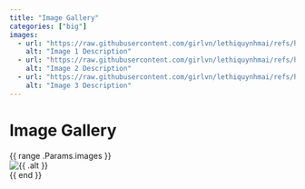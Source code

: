 ```yaml
---
title: "Image Gallery"
categories: ["big"]
images:
  - url: "https://raw.githubusercontent.com/girlvn/lethiquynhmai/refs/heads/main/120136370_434669340842806_731249933876844970_n.jpg"
    alt: "Image 1 Description"
  - url: "https://raw.githubusercontent.com/girlvn/lethiquynhmai/refs/heads/main/165963841_556637325312673_5150904363099115088_n.jpg"
    alt: "Image 2 Description"
  - url: "https://raw.githubusercontent.com/girlvn/lethiquynhmai/refs/heads/main/139590116_515173976125675_8943335205970849727_n.jpg"
    alt: "Image 3 Description"
---
```

# Image Gallery

<div class="gallery">
  {{ range .Params.images }}
    <div class="gallery-item">
      <img src="{{ .url }}" alt="{{ .alt }}" />
    </div>
  {{ end }}
</div>
